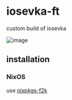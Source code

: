 # iosevka-ft
custom build of iosevka

![image](https://user-images.githubusercontent.com/20619776/147696701-61963382-d962-4288-aacb-31f3e4b5427f.png)


## installation

### NixOS

use [nixpkgs-f2k](https://github.com/fortuneteller2k/nixpkgs-f2k)
